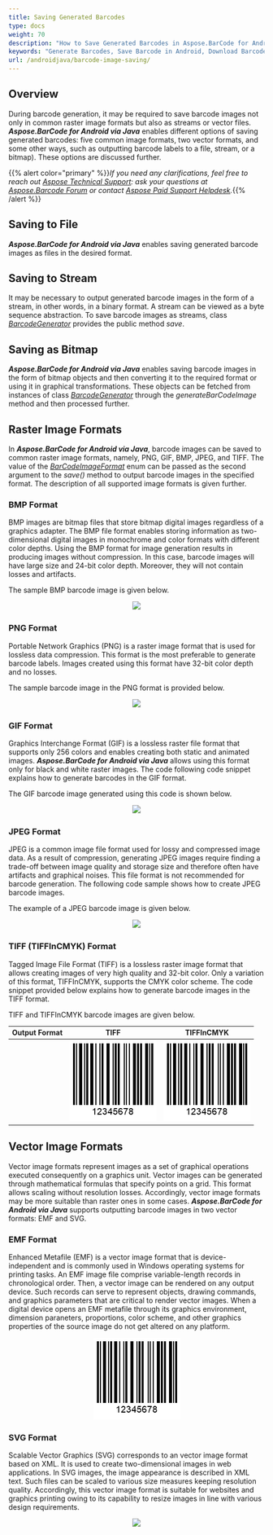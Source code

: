 ```yaml
---
title: Saving Generated Barcodes
type: docs
weight: 70
description: "How to Save Generated Barcodes in Aspose.BarCode for Android"
keywords: "Generate Barcodes, Save Barcode in Android, Download Barcode in Aspose.BarCode for Android, Generate Barcodes in Aspose.BarCode, Save To File Aspose Barcode, Barcode Vector Format, Generate Vector Barcodes, Save Barcode as JPEG, Save Barcode as PNG, Save Barcode as BMP, Save Barcode as TIFF, Save Barcode as GIF"
url: /androidjava/barcode-image-saving/
---
```

## **Overview**

During barcode generation, it may be required to save barcode images not only in common raster image formats
but also as streams or vector files. ***Aspose.BarCode for Android via Java*** enables different options of
saving generated barcodes: five common image formats, two vector formats, and some other ways, such as
outputting barcode labels to a file, stream, or a bitmap). These options are discussed further.

{{% alert color="primary" %}}*If you need any clarifications, feel free to reach
out [Aspose Technical Support](/barcode/java/technical-support/): ask your questions
at [Aspose.Barcode Forum](https://forum.aspose.com/c/barcode/13) or
contact [Aspose Paid Support Helpdesk](https://helpdesk.aspose.com/).*{{% /alert %}}

## **Saving to File**

***Aspose.BarCode for Android via Java*** enables saving generated barcode images as files in the desired
format.
<!--The code sample given below explains how to use this setting.  
  
{{< highlight csharp>}}
BarcodeGenerator gen = new BarcodeGenerator(EncodeTypes.Code128, "12345678");
gen.Save($"{path}StoreImageAsFile.png", BarCodeImageFormat.Png);
{{< /highlight >}}--> 

## **Saving to Stream**

It may be necessary to output generated barcode images in the form of a stream, in other words, in a binary
format. A stream can be viewed as a byte sequence abstraction. To save barcode images as streams, class [
*BarcodeGenerator*](https://reference.aspose.com/barcode/androidjava/com.aspose.barcode.generation/BarcodeGenerator)
provides the public method *save*<!--, as shown in the code snippet below-->.

<!--{{< highlight csharp>}}
using (Stream str = new FileStream($"{path}StoreImageAsStream.png", FileMode.Create, FileAccess.Write))
{
    BarcodeGenerator gen = new BarcodeGenerator(EncodeTypes.Code128, "12345678");
    gen.Save(str, BarCodeImageFormat.Png);
}
{{< /highlight >}}--> 

## **Saving as Bitmap**

***Aspose.BarCode for Android via Java*** enables saving barcode images in the form of bitmap objects and then
converting it to the required format or using it in graphical transformations. These objects can be fetched
from instances of class [
*BarcodeGenerator*](https://reference.aspose.com/barcode/androidjava/com.aspose.barcode.generation/BarcodeGenerator)
through the *generateBarCodeImage* method and then processed further.
<!--The following code sample shows how to use this output option in ***Aspose.BarCode for Android via Java***.

{{< highlight csharp>}}
BarcodeGenerator gen = new BarcodeGenerator(EncodeTypes.Code128, "12345678");
using (Bitmap bmp = gen.GenerateBarCodeImage())
    bmp.Save($"{path}StoreImageAsBitmap.png", ImageFormat.Png);
{{< /highlight >}}--> 

## **Raster Image Formats**

In ***Aspose.BarCode for Android via Java***, barcode images can be saved to common raster image formats,
namely, PNG, GIF, BMP, JPEG, and TIFF. The value of the [
*BarCodeImageFormat*](https://reference.aspose.com/barcode/androidjava/com.aspose.barcode.generation/BarCodeImageFormat)
enum can be passed as the second argument to the *save()* method to output barcode images in the specified
format. The description of all supported image formats is given further.

### **BMP Format**

BMP images are bitmap files that store bitmap digital images regardless of a graphics adapter. The BMP file
format enables storing information as two-dimensional digital images in monochrome and color formats with
different color depths. Using the BMP format for image generation results in producing images without
compression. In this case, barcode images will have large size and 24-bit color depth. Moreover, they will not
contain losses and artifacts.
<!--The code snippet provided below illustrates how to save barcode images in the BMP format.

{{< highlight csharp>}}
BarcodeGenerator gen = new BarcodeGenerator(EncodeTypes.Code128, "12345678");
//save as BMP
gen.Save($"{path}RasterImageBmp.bmp", BarCodeImageFormat.Bmp);
{{< /highlight >}}-->

The sample BMP barcode image is given below.

<p align="center"><image src="rasterimagebmp.bmp"></p>

### **PNG Format**

Portable Network Graphics (PNG) is a raster image format that is used for lossless data compression. This
format is the most preferable to generate barcode labels. Images created using this format have 32-bit color
depth and no losses.
<!--The following code sample explains how to save barcode images in the PNG format.
  
{{< highlight csharp>}}
BarcodeGenerator gen = new BarcodeGenerator(EncodeTypes.Code128, "12345678");
//save as Png
gen.Save($"{path}RasterImagePng.png", BarCodeImageFormat.Png);
{{< /highlight >}}-->

The sample barcode image in the PNG format is provided below.

<p align="center"><image src="rasterimagebmp.bmp"></p>

### **GIF Format**

Graphics Interchange Format (GIF) is a lossless raster file format that supports only 256 colors and enables
creating both static and animated images. ***Aspose.BarCode for Android via Java*** allows using this format
only for black and white raster images. The code following code snippet explains how to generate barcodes in
the GIF format.

<!--{{< highlight csharp>}}
BarcodeGenerator gen = new BarcodeGenerator(EncodeTypes.Code128, "12345678");
//save as Gif
gen.Save($"{path}RasterImageGif.gif", BarCodeImageFormat.Gif);
{{< /highlight >}}-->

The GIF barcode image generated using this code is shown below.

<p align="center"><image src="rasterimagegif.gif"></p>

### **JPEG Format**

JPEG is a common image file format used for lossy and compressed image data. As a result of compression,
generating JPEG images require finding a trade-off between image quality and storage size and therefore often
have artifacts and graphical noises. This file format is not recommended for barcode generation. The following
code sample shows how to create JPEG barcode images.

<!--{{< highlight csharp>}}
BarcodeGenerator gen = new BarcodeGenerator(EncodeTypes.Code128, "12345678");
//save as Jpeg
gen.Save($"{path}RasterImageJpeg.jpeg", BarCodeImageFormat.Jpeg);
{{< /highlight >}}-->

The example of a JPEG barcode image is given below.

<p align="center"><image src="rasterimagejpeg.jpeg"></p>

### **TIFF (TIFFInCMYK) Format**

Tagged Image File Format (TIFF) is a lossless raster image format that allows creating images of very high
quality and 32-bit color. Only a variation of this format, TIFFInCMYK, supports the CMYK color scheme. The
code snippet provided below explains how to generate barcode images in the TIFF format.

<!--{{< highlight csharp>}}
BarcodeGenerator gen = new BarcodeGenerator(EncodeTypes.Code128, "12345678");
//save as Tiff
gen.Save($"{path}RasterImageTiff.tiff", BarCodeImageFormat.Tiff);
//save as TiffInCmyk
gen.Save($"{path}RasterImageTiffInCmyk.tiff", BarCodeImageFormat.TiffInCmyk);
{{< /highlight >}}-->  

TIFF and TIFFInCMYK barcode images are given below.

| Output Format |                                               TIFF                                                |                                                  TIFFInCMYK                                                   |
|:-------------:|:-------------------------------------------------------------------------------------------------:|:-------------------------------------------------------------------------------------------------------------:|
|               | <a href="rasterimagetiff.tiff"><img src="rasterimagepng.png" alttext="Saving to TIFF format"></a> | <a href="rasterimagetiffincmyk.tiff"><img src="rasterimagepng.png" alttext="Saving to TIFFInCMYK format"></a> |

## **Vector Image Formats**

Vector image formats represent images as a set of graphical operations executed consequently on a graphics
unit. Vector images can be generated through mathematical formulas that specify points on a grid. This format
allows scaling without resolution losses. Accordingly, vector image formats may be more suitable than raster
ones in some cases. ***Aspose.BarCode for Android via Java*** supports outputting barcode images in two vector
formats: EMF and SVG.

### **EMF Format**

Enhanced Metafile (EMF) is a vector image format that is device-independent and is commonly used in Windows
operating systems for printing tasks. An EMF image file comprise variable-length records in chronological
order. Then, a vector image can be rendered on any output device. Such records can serve to represent objects,
drawing commands, and graphics parameters that are critical to render vector images. When a digital device
opens an EMF metafile through its graphics environment, dimension paraneters, proportions, color scheme, and
other graphics properties of the source image do not get altered on any platform.
<!--The following code sample shows how to generate EMF barcode images.

{{< highlight csharp>}}
BarcodeGenerator gen = new BarcodeGenerator(EncodeTypes.Code128, "12345678");
//save as Emf
gen.Save($"{path}VectorImageEmf.emf", BarCodeImageFormat.Emf);
{{< /highlight >}}--> 

<a href="vectorimageemf.emf"> <p align="center"><img src="rasterimagepng.png" alttext="Saving to EMF format"> </p></a>

### **SVG Format**

Scalable Vector Graphics (SVG) corresponds to an vector image format based on XML. It is used to create
two-dimensional images in web applications. In SVG images, the image appearance is described in XML text. Such
files can be scaled to various size measures keeping resolution quality. Accordingly, this vector image format
is suitable for websites and graphics printing owing to its capability to resize images in line with various
design requirements.

<!--The following code snippet explains how to create SVG barcode images.  

{{< highlight csharp>}}
BarcodeGenerator gen = new BarcodeGenerator(EncodeTypes.Code128, "12345678");
//save as Svg
gen.Save($"{path}VectorImageSvg.svg", BarCodeImageFormat.Svg);
{{< /highlight >}}--> 

<p align="center"><image src="vectorimagesvg.svg"></p>
